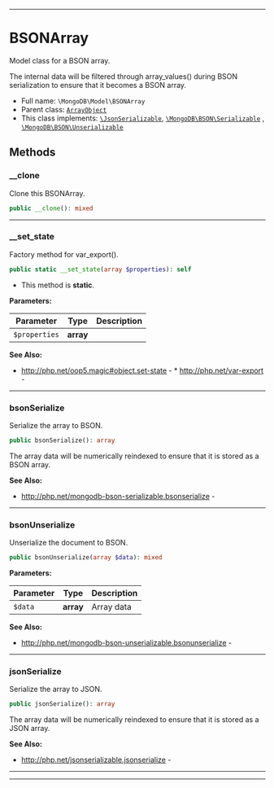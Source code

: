 ***

# BSONArray

Model class for a BSON array.

The internal data will be filtered through array_values() during BSON
serialization to ensure that it becomes a BSON array.

* Full name: `\MongoDB\Model\BSONArray`
* Parent class: [`ArrayObject`](../../ArrayObject.md)
* This class implements:
  [`\JsonSerializable`](../../JsonSerializable.md), [`\MongoDB\BSON\Serializable`](../BSON/Serializable.md)
  , [`\MongoDB\BSON\Unserializable`](../BSON/Unserializable.md)

## Methods

### __clone

Clone this BSONArray.

```php
public __clone(): mixed
```

***

### __set_state

Factory method for var_export().

```php
public static __set_state(array $properties): self
```

* This method is **static**.

**Parameters:**

| Parameter | Type | Description |
|-----------|------|-------------|
| `$properties` | **array** |  |

**See Also:**

* http://php.net/oop5.magic#object.set-state - * http://php.net/var-export -

***

### bsonSerialize

Serialize the array to BSON.

```php
public bsonSerialize(): array
```

The array data will be numerically reindexed to ensure that it is stored
as a BSON array.

**See Also:**

* http://php.net/mongodb-bson-serializable.bsonserialize -

***

### bsonUnserialize

Unserialize the document to BSON.

```php
public bsonUnserialize(array $data): mixed
```

**Parameters:**

| Parameter | Type | Description |
|-----------|------|-------------|
| `$data` | **array** | Array data |

**See Also:**

* http://php.net/mongodb-bson-unserializable.bsonunserialize -

***

### jsonSerialize

Serialize the array to JSON.

```php
public jsonSerialize(): array
```

The array data will be numerically reindexed to ensure that it is stored
as a JSON array.

**See Also:**

* http://php.net/jsonserializable.jsonserialize -

***


***

